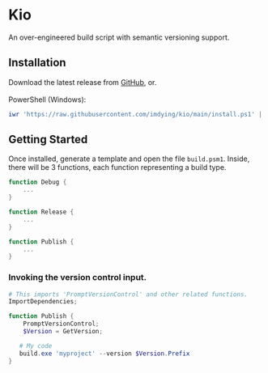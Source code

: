 # Kio
An over-engineered build script with semantic versioning support.

## Installation
Download the latest release from [GitHub](https://github.com/imdying/kio/releases/latest), or.
<br/>
<br/>
PowerShell (Windows): 
```powershell
iwr 'https://raw.githubusercontent.com/imdying/kio/main/install.ps1' | iex
```

## Getting Started
Once installed, generate a template and open the file `build.psm1`. Inside, there will be 3 functions, each function representing a build type.

```powershell
function Debug {
    ...
}

function Release {
    ...
}

function Publish {
    ...
}
```

### Invoking the version control input.

```powershell
# This imports 'PromptVersionControl' and other related functions.
ImportDependencies;

function Publish {
    PromptVersionControl;
    $Version = GetVersion;

   # My code
   build.exe 'myproject' --version $Version.Prefix
}
```